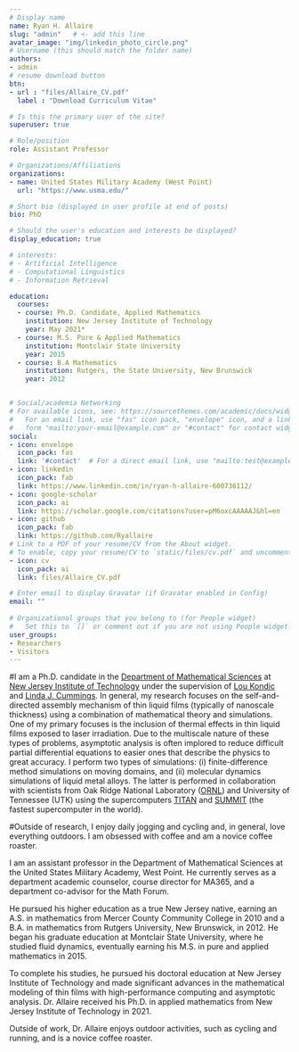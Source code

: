 ```yaml
---
# Display name
name: Ryan H. Allaire
slug: "admin"   # <- add this line
avatar_image: "img/linkedin_photo_circle.png"
# Username (this should match the folder name)
authors:
- admin
# resume download button
btn:
- url : "files/Allaire_CV.pdf"
  label : "Download Curriculum Vitae"

# Is this the primary user of the site?
superuser: true

# Role/position
role: Assistant Professor

# Organizations/Affiliations
organizations:
- name: United States Military Academy (West Point)
  url: "https://www.usma.edu/"

# Short bio (displayed in user profile at end of posts)
bio: PhD

# Should the user's education and interests be displayed?
display_education: true

# interests:
# - Artificial Intelligence
# - Computational Linguistics
# - Information Retrieval

education:
  courses:
  - course: Ph.D. Candidate, Applied Mathematics
    institution: New Jersey Institute of Technology
    year: May 2021*
  - course: M.S. Pure & Applied Mathematics
    institution: Montclair State University
    year: 2015
  - course: B.A Mathematics
    institution: Rutgers, the State University, New Brunswick
    year: 2012


# Social/academia Networking
# For available icons, see: https://sourcethemes.com/academic/docs/widgets/#icons
#   For an email link, use "fas" icon pack, "envelope" icon, and a link in the
#   form "mailto:your-email@example.com" or "#contact" for contact widget.
social:
- icon: envelope
  icon_pack: fas
  link: '#contact'  # For a direct email link, use "mailto:test@example.org".
- icon: linkedin
  icon_pack: fab
  link: https://www.linkedin.com/in/ryan-h-allaire-600736112/
- icon: google-scholar
  icon_pack: ai
  link: https://scholar.google.com/citations?user=pM6oxcAAAAAJ&hl=en
- icon: github
  icon_pack: fab
  link: https://github.com/Ryallaire
# Link to a PDF of your resume/CV from the About widget.
# To enable, copy your resume/CV to `static/files/cv.pdf` and uncomment the lines below.  
- icon: cv
  icon_pack: ai
  link: files/Allaire_CV.pdf

# Enter email to display Gravatar (if Gravatar enabled in Config)
email: ""
  
# Organizational groups that you belong to (for People widget)
#   Set this to `[]` or comment out if you are not using People widget. Here is my [CV](files/JosePabonResume.pdf). 
user_groups:
- Researchers
- Visitors
---
```


#I am a Ph.D. candidate in the [Department of Mathematical Sciences](https://math.njit.edu/) at [New Jersey Institute of Technology](https://www.njit.edu/) under the supervision of [Lou Kondic](https://web.njit.edu/~kondic/) and [Linda J. Cummings](https://people.njit.edu/faculty/lcumming#about). In general, my research focuses on the self-and-directed assembly mechanism of thin liquid films (typically of nanoscale thickness) using a combination of mathematical theory and simulations. One of my primary focuses is the inclusion of thermal effects in thin liquid films exposed to laser irradiation. Due to the multiscale nature of these types of problems, asymptotic analysis is often implored to reduce difficult partial differential equations to easier ones that describe the physics to great accuracy. I perform two types of simulations: (i) finite-difference method simulations on moving domains, and (ii) molecular dynamics simulations of liquid metal alloys. The latter is performed in collaboration with scientists from Oak Ridge National Laboratory ([ORNL](https://www.ornl.gov/)) and University of Tennessee (UTK) using the supercomputers [TITAN](https://www.olcf.ornl.gov/olcf-resources/compute-systems/titan/) and [SUMMIT](https://www.olcf.ornl.gov/summit/) (the fastest supercomputer in the world).

#Outside of research, I enjoy daily jogging and cycling and, in general, love everything outdoors. I am obsessed with coffee and am a novice coffee roaster. 

I am an assistant professor in the Department of Mathematical Sciences at the United States Military Academy, West Point. He currently serves as a department academic counselor, course director for MA365, and a department co-advisor for the Math Forum. 

He pursued his higher education as a true New Jersey native, earning an A.S. in mathematics from Mercer County Community College in 2010 and a B.A. in mathematics from Rutgers University, New Brunswick, in 2012. He began his graduate education at Montclair State University, where he studied fluid dynamics, eventually earning his M.S. in pure and applied mathematics in 2015. 

To complete his studies, he pursued his doctoral education at New Jersey Institute of Technology and made significant advances in the mathematical modeling of thin films with high-performance computing and asymptotic analysis. Dr. Allaire received his Ph.D. in applied mathematics from New Jersey Institute of Technology in 2021. 

Outside of work, Dr. Allaire enjoys outdoor activities, such as cycling and running, and is a novice coffee roaster.

